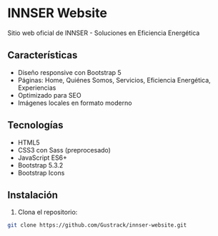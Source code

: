 # INNSER Website

Sitio web oficial de INNSER - Soluciones en Eficiencia Energética

## Características

- Diseño responsive con Bootstrap 5
- Páginas: Home, Quiénes Somos, Servicios, Eficiencia Energética, Experiencias
- Optimizado para SEO
- Imágenes locales en formato moderno

## Tecnologías

- HTML5
- CSS3 con Sass (preprocesado)
- JavaScript ES6+
- Bootstrap 5.3.2
- Bootstrap Icons

## Instalación

1. Clona el repositorio:
```bash
git clone https://github.com/Gustrack/innser-website.git